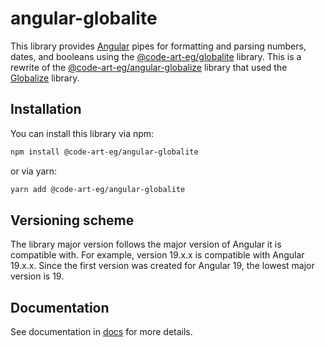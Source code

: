 # angular-globalite

This library provides [Angular](https://angular.dev/) pipes for formatting and parsing numbers, dates, and booleans using the [@code-art-eg/globalite](https://github.com/code-art-eg/globalite) library.
This is a rewrite of the [@code-art-eg/angular-globalize](https://github.com/code-art-eg/angular-globalize) library that used the [Globalize](https://github.com/globalizejs/globalize) library.

## Installation

You can install this library via npm:

```bash
npm install @code-art-eg/angular-globalite
```

or via yarn:

```bash
yarn add @code-art-eg/angular-globalite
```

## Versioning scheme

The library major version follows the major version of Angular it is compatible with. For example, version 19.x.x is compatible with Angular 19.x.x.
Since the first version was created for Angular 19, the lowest major version is 19.

## Documentation

See documentation in [docs](https://code-art-eg.github.io/angular-globalite/) for more details.
